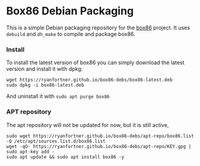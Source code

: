 # Box86 Debian Packaging

This is a simple Debian packaging repository for the [box86](https://github.com/ptitSeb/box86) project. It uses `debuild` and `dh_make` to compile and package box86.

### Install
To install the latest version of box86 you can simply download the latest version and install it with dpkg:
```
wget https://ryanfortner.github.io/box86-debs/box86-latest.deb
sudo dpkg -i box86-latest.deb
```

And uninstall it with `sudo apt purge box86`

### APT repository
The apt repository will not be updated for now, but it is still active, 
```
sudo wget https://ryanfortner.github.io/box86-debs/apt-repo/box86.list -O /etc/apt/sources.list.d/box86.list
wget -qO- https://ryanfortner.github.io/box86-debs/apt-repo/KEY.gpg | sudo apt-key add -
sudo apt update && sudo apt install box86 -y
```

